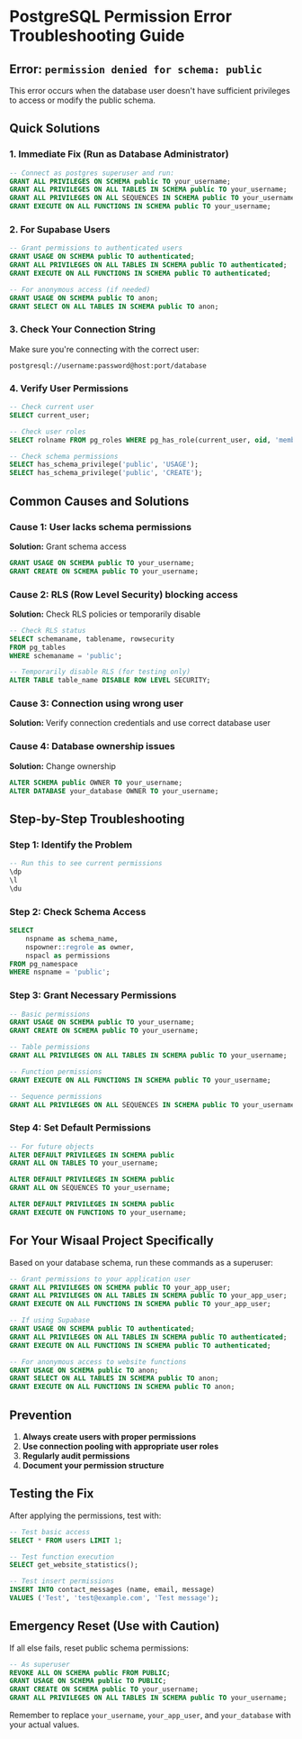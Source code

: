 # PostgreSQL Permission Error Troubleshooting Guide

## Error: `permission denied for schema: public`

This error occurs when the database user doesn't have sufficient privileges to access or modify the public schema.

## Quick Solutions

### 1. **Immediate Fix (Run as Database Administrator)**

```sql
-- Connect as postgres superuser and run:
GRANT ALL PRIVILEGES ON SCHEMA public TO your_username;
GRANT ALL PRIVILEGES ON ALL TABLES IN SCHEMA public TO your_username;
GRANT ALL PRIVILEGES ON ALL SEQUENCES IN SCHEMA public TO your_username;
GRANT EXECUTE ON ALL FUNCTIONS IN SCHEMA public TO your_username;
```

### 2. **For Supabase Users**

```sql
-- Grant permissions to authenticated users
GRANT USAGE ON SCHEMA public TO authenticated;
GRANT ALL PRIVILEGES ON ALL TABLES IN SCHEMA public TO authenticated;
GRANT EXECUTE ON ALL FUNCTIONS IN SCHEMA public TO authenticated;

-- For anonymous access (if needed)
GRANT USAGE ON SCHEMA public TO anon;
GRANT SELECT ON ALL TABLES IN SCHEMA public TO anon;
```

### 3. **Check Your Connection String**

Make sure you're connecting with the correct user:
```
postgresql://username:password@host:port/database
```

### 4. **Verify User Permissions**

```sql
-- Check current user
SELECT current_user;

-- Check user roles
SELECT rolname FROM pg_roles WHERE pg_has_role(current_user, oid, 'member');

-- Check schema permissions
SELECT has_schema_privilege('public', 'USAGE');
SELECT has_schema_privilege('public', 'CREATE');
```

## Common Causes and Solutions

### **Cause 1: User lacks schema permissions**
**Solution:** Grant schema access
```sql
GRANT USAGE ON SCHEMA public TO your_username;
GRANT CREATE ON SCHEMA public TO your_username;
```

### **Cause 2: RLS (Row Level Security) blocking access**
**Solution:** Check RLS policies or temporarily disable
```sql
-- Check RLS status
SELECT schemaname, tablename, rowsecurity 
FROM pg_tables 
WHERE schemaname = 'public';

-- Temporarily disable RLS (for testing only)
ALTER TABLE table_name DISABLE ROW LEVEL SECURITY;
```

### **Cause 3: Connection using wrong user**
**Solution:** Verify connection credentials and use correct database user

### **Cause 4: Database ownership issues**
**Solution:** Change ownership
```sql
ALTER SCHEMA public OWNER TO your_username;
ALTER DATABASE your_database OWNER TO your_username;
```

## Step-by-Step Troubleshooting

### Step 1: Identify the Problem
```sql
-- Run this to see current permissions
\dp
\l
\du
```

### Step 2: Check Schema Access
```sql
SELECT 
    nspname as schema_name,
    nspowner::regrole as owner,
    nspacl as permissions
FROM pg_namespace 
WHERE nspname = 'public';
```

### Step 3: Grant Necessary Permissions
```sql
-- Basic permissions
GRANT USAGE ON SCHEMA public TO your_username;
GRANT CREATE ON SCHEMA public TO your_username;

-- Table permissions
GRANT ALL PRIVILEGES ON ALL TABLES IN SCHEMA public TO your_username;

-- Function permissions
GRANT EXECUTE ON ALL FUNCTIONS IN SCHEMA public TO your_username;

-- Sequence permissions
GRANT ALL PRIVILEGES ON ALL SEQUENCES IN SCHEMA public TO your_username;
```

### Step 4: Set Default Permissions
```sql
-- For future objects
ALTER DEFAULT PRIVILEGES IN SCHEMA public 
GRANT ALL ON TABLES TO your_username;

ALTER DEFAULT PRIVILEGES IN SCHEMA public 
GRANT ALL ON SEQUENCES TO your_username;

ALTER DEFAULT PRIVILEGES IN SCHEMA public 
GRANT EXECUTE ON FUNCTIONS TO your_username;
```

## For Your Wisaal Project Specifically

Based on your database schema, run these commands as a superuser:

```sql
-- Grant permissions to your application user
GRANT ALL PRIVILEGES ON SCHEMA public TO your_app_user;
GRANT ALL PRIVILEGES ON ALL TABLES IN SCHEMA public TO your_app_user;
GRANT EXECUTE ON ALL FUNCTIONS IN SCHEMA public TO your_app_user;

-- If using Supabase
GRANT USAGE ON SCHEMA public TO authenticated;
GRANT ALL PRIVILEGES ON ALL TABLES IN SCHEMA public TO authenticated;
GRANT EXECUTE ON ALL FUNCTIONS IN SCHEMA public TO authenticated;

-- For anonymous access to website functions
GRANT USAGE ON SCHEMA public TO anon;
GRANT SELECT ON ALL TABLES IN SCHEMA public TO anon;
GRANT EXECUTE ON ALL FUNCTIONS IN SCHEMA public TO anon;
```

## Prevention

1. **Always create users with proper permissions**
2. **Use connection pooling with appropriate user roles**
3. **Regularly audit permissions**
4. **Document your permission structure**

## Testing the Fix

After applying the permissions, test with:

```sql
-- Test basic access
SELECT * FROM users LIMIT 1;

-- Test function execution
SELECT get_website_statistics();

-- Test insert permissions
INSERT INTO contact_messages (name, email, message) 
VALUES ('Test', 'test@example.com', 'Test message');
```

## Emergency Reset (Use with Caution)

If all else fails, reset public schema permissions:

```sql
-- As superuser
REVOKE ALL ON SCHEMA public FROM PUBLIC;
GRANT USAGE ON SCHEMA public TO PUBLIC;
GRANT CREATE ON SCHEMA public TO your_username;
GRANT ALL PRIVILEGES ON ALL TABLES IN SCHEMA public TO your_username;
```

Remember to replace `your_username`, `your_app_user`, and `your_database` with your actual values.